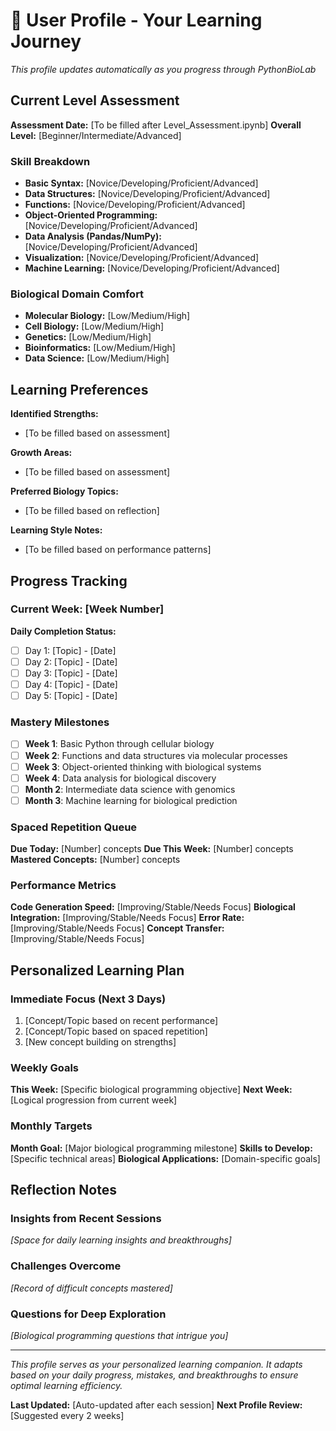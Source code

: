 # 👤 User Profile - Your Learning Journey

*This profile updates automatically as you progress through PythonBioLab*

## Current Level Assessment
**Assessment Date:** [To be filled after Level_Assessment.ipynb]
**Overall Level:** [Beginner/Intermediate/Advanced]

### Skill Breakdown
- **Basic Syntax:** [Novice/Developing/Proficient/Advanced]
- **Data Structures:** [Novice/Developing/Proficient/Advanced]  
- **Functions:** [Novice/Developing/Proficient/Advanced]
- **Object-Oriented Programming:** [Novice/Developing/Proficient/Advanced]
- **Data Analysis (Pandas/NumPy):** [Novice/Developing/Proficient/Advanced]
- **Visualization:** [Novice/Developing/Proficient/Advanced]
- **Machine Learning:** [Novice/Developing/Proficient/Advanced]

### Biological Domain Comfort
- **Molecular Biology:** [Low/Medium/High]
- **Cell Biology:** [Low/Medium/High]
- **Genetics:** [Low/Medium/High]
- **Bioinformatics:** [Low/Medium/High]
- **Data Science:** [Low/Medium/High]

## Learning Preferences
**Identified Strengths:**
- [To be filled based on assessment]

**Growth Areas:**
- [To be filled based on assessment]

**Preferred Biology Topics:**
- [To be filled based on reflection]

**Learning Style Notes:**
- [To be filled based on performance patterns]

## Progress Tracking

### Current Week: [Week Number]
**Daily Completion Status:**
- [ ] Day 1: [Topic] - [Date]
- [ ] Day 2: [Topic] - [Date]  
- [ ] Day 3: [Topic] - [Date]
- [ ] Day 4: [Topic] - [Date]
- [ ] Day 5: [Topic] - [Date]

### Mastery Milestones
- [ ] **Week 1**: Basic Python through cellular biology
- [ ] **Week 2**: Functions and data structures via molecular processes
- [ ] **Week 3**: Object-oriented thinking with biological systems
- [ ] **Week 4**: Data analysis for biological discovery
- [ ] **Month 2**: Intermediate data science with genomics
- [ ] **Month 3**: Machine learning for biological prediction

### Spaced Repetition Queue
**Due Today:** [Number] concepts
**Due This Week:** [Number] concepts
**Mastered Concepts:** [Number] concepts

### Performance Metrics
**Code Generation Speed:** [Improving/Stable/Needs Focus]
**Biological Integration:** [Improving/Stable/Needs Focus]
**Error Rate:** [Improving/Stable/Needs Focus]
**Concept Transfer:** [Improving/Stable/Needs Focus]

## Personalized Learning Plan

### Immediate Focus (Next 3 Days)
1. [Concept/Topic based on recent performance]
2. [Concept/Topic based on spaced repetition]
3. [New concept building on strengths]

### Weekly Goals
**This Week:** [Specific biological programming objective]
**Next Week:** [Logical progression from current week]

### Monthly Targets
**Month Goal:** [Major biological programming milestone]
**Skills to Develop:** [Specific technical areas]
**Biological Applications:** [Domain-specific goals]

## Reflection Notes

### Insights from Recent Sessions
*[Space for daily learning insights and breakthroughs]*

### Challenges Overcome
*[Record of difficult concepts mastered]*

### Questions for Deep Exploration
*[Biological programming questions that intrigue you]*

---

*This profile serves as your personalized learning companion. It adapts based on your daily progress, mistakes, and breakthroughs to ensure optimal learning efficiency.*

**Last Updated:** [Auto-updated after each session]
**Next Profile Review:** [Suggested every 2 weeks]